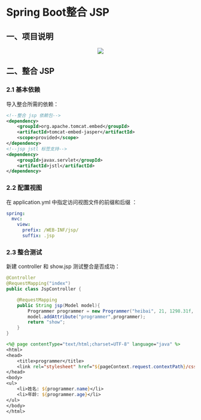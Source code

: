# Spring Boot整合 JSP

## 一、项目说明

<div align="center"> <img src="https://gitee.com/heibaiying/spring-samples-for-all/raw/master/pictures/spring-boot-jsp.png"/> </div>


## 二、整合 JSP

### 2.1 基本依赖

导入整合所需的依赖：

```xml
<!--整合 jsp 依赖包-->
<dependency>
    <groupId>org.apache.tomcat.embed</groupId>
    <artifactId>tomcat-embed-jasper</artifactId>
    <scope>provided</scope>
</dependency>
<!--jsp jstl 标签支持-->
<dependency>
    <groupId>javax.servlet</groupId>
    <artifactId>jstl</artifactId>
</dependency>
```

### 2.2 配置视图

在 application.yml 中指定访问视图文件的前缀和后缀 ：

```yml
spring:
  mvc:
    view:
      prefix: /WEB-INF/jsp/
      suffix: .jsp
```

### 2.3  整合测试

新建 controller 和 show.jsp 测试整合是否成功：

```java
@Controller
@RequestMapping("index")
public class JspController {

    @RequestMapping
    public String jsp(Model model){
        Programmer programmer = new Programmer("heibai", 21, 1298.31f, LocalDate.now());
        model.addAttribute("programmer",programmer);
        return "show";
    }
}
```

```jsp
<%@ page contentType="text/html;charset=UTF-8" language="java" %>
<html>
<head>
    <title>programmer</title>
    <link rel="stylesheet" href="${pageContext.request.contextPath}/css/show.css">
</head>
<body>
<ul>
    <li>姓名: ${programmer.name}</li>
    <li>年龄: ${programmer.age}</li>
</ul>
</body>
</html>
```

